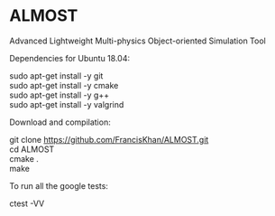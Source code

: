 # ALMOST
Advanced Lightweight Multi-physics Object-oriented Simulation Tool

Dependencies for Ubuntu 18.04:

sudo apt-get install -y git\
sudo apt-get install -y cmake\
sudo apt-get install -y g++\
sudo apt-get install -y valgrind

Download and compilation:

git clone https://github.com/FrancisKhan/ALMOST.git \
cd ALMOST\
cmake .\
make


To run all the google tests:

ctest -VV 
